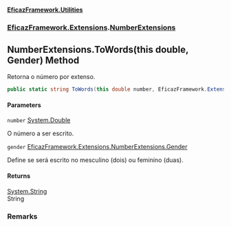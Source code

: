 #### [EficazFramework.Utilities](EficazFrameworkUtilities.md 'EficazFramework Utilities')
### [EficazFramework.Extensions](EficazFrameworkUtilities.md#EficazFramework.Extensions 'EficazFramework.Extensions').[NumberExtensions](NumberExtensions.md 'EficazFramework.Extensions.NumberExtensions')

## NumberExtensions.ToWords(this double, Gender) Method

Retorna o número por extenso.

```csharp
public static string ToWords(this double number, EficazFramework.Extensions.NumberExtensions.Gender gender=EficazFramework.Extensions.NumberExtensions.Gender.Masculino);
```
#### Parameters

<a name='EficazFramework.Extensions.NumberExtensions.ToWords(thisdouble,EficazFramework.Extensions.NumberExtensions.Gender).number'></a>

`number` [System.Double](https://docs.microsoft.com/en-us/dotnet/api/System.Double 'System.Double')

O número a ser escrito.

<a name='EficazFramework.Extensions.NumberExtensions.ToWords(thisdouble,EficazFramework.Extensions.NumberExtensions.Gender).gender'></a>

`gender` [EficazFramework.Extensions.NumberExtensions.Gender](https://docs.microsoft.com/en-us/dotnet/api/EficazFramework.Extensions.NumberExtensions.Gender 'EficazFramework.Extensions.NumberExtensions.Gender')

Define se será escrito no mesculino (dois) ou feminino (duas).

#### Returns
[System.String](https://docs.microsoft.com/en-us/dotnet/api/System.String 'System.String')  
String

### Remarks